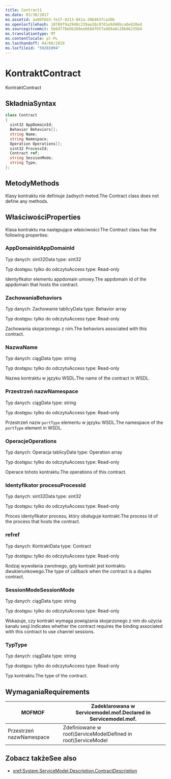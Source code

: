 ```yaml
---
title: Contract1
ms.date: 03/30/2017
ms.assetid: aa00f6b3-7e1f-4213-841a-206463fca20b
ms.openlocfilehash: 10789f9a2940c239ae20c8fd1e9d48bca0e820ed
ms.sourcegitcommit: 5b6d778ebb269ee6684fb57ad69a8c28b06235b9
ms.translationtype: MT
ms.contentlocale: pl-PL
ms.lasthandoff: 04/08/2019
ms.locfileid: "59201094"
---
```

# <a name="contract"></a><span data-ttu-id="d7909-102">Kontrakt</span><span class="sxs-lookup"><span data-stu-id="d7909-102">Contract</span></span>
<span data-ttu-id="d7909-103">Kontrakt</span><span class="sxs-lookup"><span data-stu-id="d7909-103">Contract</span></span>  
  
## <a name="syntax"></a><span data-ttu-id="d7909-104">Składnia</span><span class="sxs-lookup"><span data-stu-id="d7909-104">Syntax</span></span>  
  
```csharp
class Contract  
{  
  sint32 AppDomainId;  
  Behavior Behaviors[];  
  string Name;  
  string Namespace;  
  Operation Operations[];  
  sint32 ProcessId;  
  Contract ref;  
  string SessionMode;  
  string Type;  
};  
```  
  
## <a name="methods"></a><span data-ttu-id="d7909-105">Metody</span><span class="sxs-lookup"><span data-stu-id="d7909-105">Methods</span></span>  
 <span data-ttu-id="d7909-106">Klasy kontraktu nie definiuje żadnych metod.</span><span class="sxs-lookup"><span data-stu-id="d7909-106">The Contract class does not define any methods.</span></span>  
  
## <a name="properties"></a><span data-ttu-id="d7909-107">Właściwości</span><span class="sxs-lookup"><span data-stu-id="d7909-107">Properties</span></span>  
 <span data-ttu-id="d7909-108">Klasa kontraktu ma następujące właściwości:</span><span class="sxs-lookup"><span data-stu-id="d7909-108">The Contract class has the following properties:</span></span>  
  
### <a name="appdomainid"></a><span data-ttu-id="d7909-109">AppDomainId</span><span class="sxs-lookup"><span data-stu-id="d7909-109">AppDomainId</span></span>  
 <span data-ttu-id="d7909-110">Typ danych: sint32</span><span class="sxs-lookup"><span data-stu-id="d7909-110">Data type: sint32</span></span>  
  
 <span data-ttu-id="d7909-111">Typ dostępu: tylko do odczytu</span><span class="sxs-lookup"><span data-stu-id="d7909-111">Access type: Read-only</span></span>  
  
 <span data-ttu-id="d7909-112">Identyfikator elementu appdomain umowy.</span><span class="sxs-lookup"><span data-stu-id="d7909-112">The appdomain id of the appdomain that hosts the contract.</span></span>  
  
### <a name="behaviors"></a><span data-ttu-id="d7909-113">Zachowania</span><span class="sxs-lookup"><span data-stu-id="d7909-113">Behaviors</span></span>  
 <span data-ttu-id="d7909-114">Typ danych: Zachowanie tablicy</span><span class="sxs-lookup"><span data-stu-id="d7909-114">Data type: Behavior array</span></span>  
  
 <span data-ttu-id="d7909-115">Typ dostępu: tylko do odczytu</span><span class="sxs-lookup"><span data-stu-id="d7909-115">Access type: Read-only</span></span>  
  
 <span data-ttu-id="d7909-116">Zachowania skojarzonego z nim.</span><span class="sxs-lookup"><span data-stu-id="d7909-116">The behaviors associated with this contract.</span></span>  
  
### <a name="name"></a><span data-ttu-id="d7909-117">Nazwa</span><span class="sxs-lookup"><span data-stu-id="d7909-117">Name</span></span>  
 <span data-ttu-id="d7909-118">Typ danych: ciąg</span><span class="sxs-lookup"><span data-stu-id="d7909-118">Data type: string</span></span>  
  
 <span data-ttu-id="d7909-119">Typ dostępu: tylko do odczytu</span><span class="sxs-lookup"><span data-stu-id="d7909-119">Access type: Read-only</span></span>  
  
 <span data-ttu-id="d7909-120">Nazwa kontraktu w języku WSDL.</span><span class="sxs-lookup"><span data-stu-id="d7909-120">The name of the contract in WSDL.</span></span>  
  
### <a name="namespace"></a><span data-ttu-id="d7909-121">Przestrzeń nazw</span><span class="sxs-lookup"><span data-stu-id="d7909-121">Namespace</span></span>  
 <span data-ttu-id="d7909-122">Typ danych: ciąg</span><span class="sxs-lookup"><span data-stu-id="d7909-122">Data type: string</span></span>  
  
 <span data-ttu-id="d7909-123">Typ dostępu: tylko do odczytu</span><span class="sxs-lookup"><span data-stu-id="d7909-123">Access type: Read-only</span></span>  
  
 <span data-ttu-id="d7909-124">Przestrzeń nazw `portType` elementu w języku WSDL.</span><span class="sxs-lookup"><span data-stu-id="d7909-124">The namespace of the `portType` element in WSDL.</span></span>  
  
### <a name="operations"></a><span data-ttu-id="d7909-125">Operacje</span><span class="sxs-lookup"><span data-stu-id="d7909-125">Operations</span></span>  
 <span data-ttu-id="d7909-126">Typ danych: Operacja tablicy</span><span class="sxs-lookup"><span data-stu-id="d7909-126">Data type: Operation array</span></span>  
  
 <span data-ttu-id="d7909-127">Typ dostępu: tylko do odczytu</span><span class="sxs-lookup"><span data-stu-id="d7909-127">Access type: Read-only</span></span>  
  
 <span data-ttu-id="d7909-128">Operace tohoto kontraktu.</span><span class="sxs-lookup"><span data-stu-id="d7909-128">The operations of this contract.</span></span>  
  
### <a name="processid"></a><span data-ttu-id="d7909-129">Identyfikator procesu</span><span class="sxs-lookup"><span data-stu-id="d7909-129">ProcessId</span></span>  
 <span data-ttu-id="d7909-130">Typ danych: sint32</span><span class="sxs-lookup"><span data-stu-id="d7909-130">Data type: sint32</span></span>  
  
 <span data-ttu-id="d7909-131">Typ dostępu: tylko do odczytu</span><span class="sxs-lookup"><span data-stu-id="d7909-131">Access type: Read-only</span></span>  
  
 <span data-ttu-id="d7909-132">Proces identyfikator procesu, który obsługuje kontrakt.</span><span class="sxs-lookup"><span data-stu-id="d7909-132">The process Id of the process that hosts the contract.</span></span>  
  
### <a name="ref"></a><span data-ttu-id="d7909-133">ref</span><span class="sxs-lookup"><span data-stu-id="d7909-133">ref</span></span>  
 <span data-ttu-id="d7909-134">Typ danych: Kontrakt</span><span class="sxs-lookup"><span data-stu-id="d7909-134">Data type: Contract</span></span>  
  
 <span data-ttu-id="d7909-135">Typ dostępu: tylko do odczytu</span><span class="sxs-lookup"><span data-stu-id="d7909-135">Access type: Read-only</span></span>  
  
 <span data-ttu-id="d7909-136">Rodzaj wywołania zwrotnego, gdy kontrakt jest kontraktu dwukierunkowego.</span><span class="sxs-lookup"><span data-stu-id="d7909-136">The type of callback when the contract is a duplex contract.</span></span>  
  
### <a name="sessionmode"></a><span data-ttu-id="d7909-137">SessionMode</span><span class="sxs-lookup"><span data-stu-id="d7909-137">SessionMode</span></span>  
 <span data-ttu-id="d7909-138">Typ danych: ciąg</span><span class="sxs-lookup"><span data-stu-id="d7909-138">Data type: string</span></span>  
  
 <span data-ttu-id="d7909-139">Typ dostępu: tylko do odczytu</span><span class="sxs-lookup"><span data-stu-id="d7909-139">Access type: Read-only</span></span>  
  
 <span data-ttu-id="d7909-140">Wskazuje, czy kontrakt wymaga powiązania skojarzonego z nim do użycia kanału sesji.</span><span class="sxs-lookup"><span data-stu-id="d7909-140">Indicates whether the contract requires the binding associated with this contract to use channel sessions.</span></span>  
  
### <a name="type"></a><span data-ttu-id="d7909-141">Typ</span><span class="sxs-lookup"><span data-stu-id="d7909-141">Type</span></span>  
 <span data-ttu-id="d7909-142">Typ danych: ciąg</span><span class="sxs-lookup"><span data-stu-id="d7909-142">Data type: string</span></span>  
  
 <span data-ttu-id="d7909-143">Typ dostępu: tylko do odczytu</span><span class="sxs-lookup"><span data-stu-id="d7909-143">Access type: Read-only</span></span>  
  
 <span data-ttu-id="d7909-144">Typ kontraktu.</span><span class="sxs-lookup"><span data-stu-id="d7909-144">The type of the contract.</span></span>  
  
## <a name="requirements"></a><span data-ttu-id="d7909-145">Wymagania</span><span class="sxs-lookup"><span data-stu-id="d7909-145">Requirements</span></span>  
  
|<span data-ttu-id="d7909-146">MOF</span><span class="sxs-lookup"><span data-stu-id="d7909-146">MOF</span></span>|<span data-ttu-id="d7909-147">Zadeklarowana w Servicemodel.mof.</span><span class="sxs-lookup"><span data-stu-id="d7909-147">Declared in Servicemodel.mof.</span></span>|  
|---------|-----------------------------------|  
|<span data-ttu-id="d7909-148">Przestrzeń nazw</span><span class="sxs-lookup"><span data-stu-id="d7909-148">Namespace</span></span>|<span data-ttu-id="d7909-149">Zdefiniowane w root\ServiceModel</span><span class="sxs-lookup"><span data-stu-id="d7909-149">Defined in root\ServiceModel</span></span>|  
  
## <a name="see-also"></a><span data-ttu-id="d7909-150">Zobacz także</span><span class="sxs-lookup"><span data-stu-id="d7909-150">See also</span></span>

- <xref:System.ServiceModel.Description.ContractDescription>
